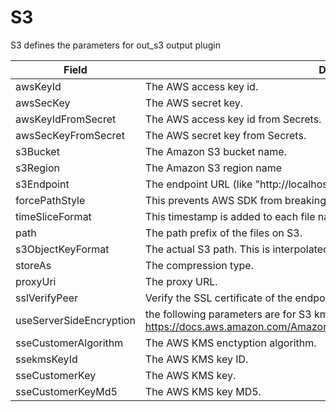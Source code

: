 # S3

S3 defines the parameters for out_s3 output plugin


| Field | Description | Scheme |
| ----- | ----------- | ------ |
| awsKeyId | The AWS access key id. | *string |
| awsSecKey | The AWS secret key. | *string |
| awsKeyIdFromSecret | The AWS access key id from Secrets. | *[plugins.Secret](../secret.md) |
| awsSecKeyFromSecret | The AWS secret key from Secrets.  | *[plugins.Secret](../secret.md) |
| s3Bucket | The Amazon S3 bucket name. | *string |
| s3Region | The Amazon S3 region name | *string |
| s3Endpoint | The endpoint URL (like \"http://localhost:9000/\") | *string |
| forcePathStyle | This prevents AWS SDK from breaking endpoint URL | *bool |
| timeSliceFormat | This timestamp is added to each file name | *string |
| path | The path prefix of the files on S3. | *string |
| s3ObjectKeyFormat | The actual S3 path. This is interpolated to the actual path. | *string |
| storeAs | The compression type. | *string |
| proxyUri | The proxy URL. | *string |
| sslVerifyPeer | Verify the SSL certificate of the endpoint. | *bool |
| useServerSideEncryption | the following parameters are for S3 kms https://docs.aws.amazon.com/AmazonS3/latest/userguide/UsingKMSEncryption.html | *string |
| sseCustomerAlgorithm | The AWS KMS enctyption algorithm. | *string |
| ssekmsKeyId | The AWS KMS key ID. | *string |
| sseCustomerKey | The AWS KMS key. | *string |
| sseCustomerKeyMd5 | The AWS KMS key MD5. | *string |
